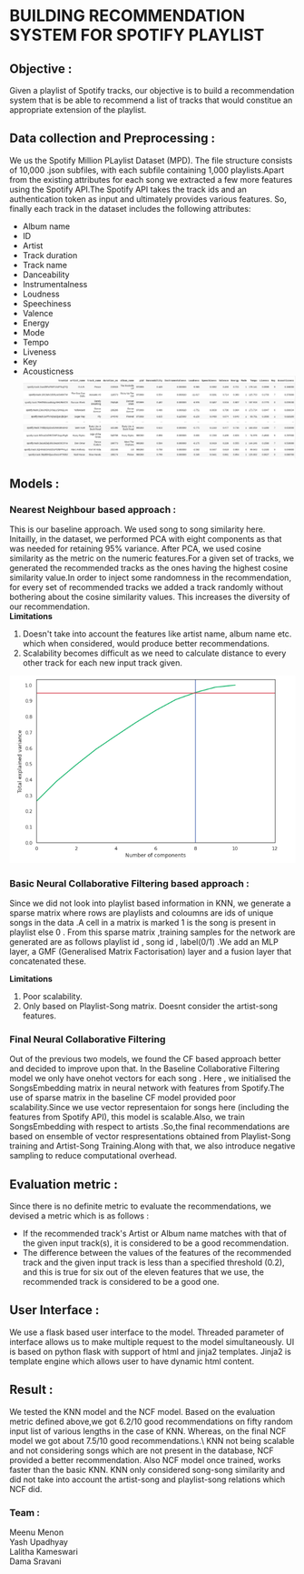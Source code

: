 # BUILDING RECOMMENDATION SYSTEM FOR SPOTIFY PLAYLIST

 ## Objective :
  Given a playlist of Spotify tracks, our objective is to build a recommendation system that is be able to recommend a list of tracks that would constitue an appropriate extension of the playlist.

 ## Data collection and Preprocessing : 
 We us the  Spotify Million PLaylist Dataset (MPD). The file structure consists of 10,000 .json subfiles, with each subfile containing 1,000 playlists.Apart from the existing attributes for each song we extracted a few more features using the Spotify API.The Spotify API takes the track ids and an authentication token as input and ultimately provides various features. So, finally each track in the dataset includes the following attributes:
 -  Album name
 -  ID
 -  Artist
 -  Track duration
 -  Track name
 -  Danceability
 -  Instrumentalness 
 -  Loudness
 -  Speechiness 
 -  Valence
 -  Energy
 -  Mode 
 -  Tempo
 -  Liveness 
 -  Key 
 -  Acousticness
 ![](images/data.png "Dataset")

 ## Models :
 
 ### Nearest Neighbour based approach  :
This is our baseline approach. We used song to song similarity here. Initailly, in the dataset, we performed PCA with eight components as that was needed for retaining 95% variance. After PCA, we used cosine similarity as the metric on the numeric features.For a given set of tracks, we generated the recommended tracks as the ones having the highest cosine similarity value.In order to inject some randomness in the recommendation, for every set of recommended tracks we added a track randomly without bothering about the cosine similarity values. This increases the diversity of our recommendation.\
**Limitations** 
1. Doesn't take into account the features like artist name, album name etc. which when considered, would produce better recommendations.
2. Scalability becomes difficult as we need to calculate distance to every other track for each new input track given.

![](images/pca.png "PCA ")




 ### Basic Neural Collaborative Filtering based approach :
 Since we did not look into playlist based information in KNN, we generate a sparse matrix  where rows are playlists and coloumns are ids of unique songs in the data .A cell in a matrix is marked 1 is the song is present in playlist else 0 . From this sparse matrix ,training samples for the network are generated are as follows playlist id , song id , label(0/1) .We add an MLP layer, a GMF (Generalised Matrix Factorisation) layer and a fusion layer that concatenated  these.
 

**Limitations** 
1. Poor scalability.
2. Only based on Playlist-Song matrix. Doesnt consider the artist-song features. 

### Final Neural Collaborative Filtering
Out of the previous two models, we found the CF based approach better and decided to improve upon that. In the Baseline Collaborative Filtering model we only have onehot vectors for each song . Here , we initialised the SongsEmbedding matrix in neural network with features from Spotify.The use of sparse matrix in the baseline CF model provided poor scalability.Since we use vector representaion for songs here (including the features from Spotify API), this model is scalable.Also, we train SongsEmbedding with respect to artists .So,the final recommendations are based on  ensemble of vector respresentations obtained from Playlist-Song training and Artist-Song Training.Along with that, we also introduce negative sampling to reduce computational overhead.

 ## Evaluation metric : 
 Since there is no definite metric to evaluate the recommendations, we devised a metric which is as follows :
 - If the recommended track's Artist or Album name matches with that of the given input track(s), it is considered to be a good recommendation.
 - The difference between the values of the features of the recommended track and the given input track is less than a specified threshold (0.2), and this is true for six out of the eleven features that we use, the recommended track is considered to be a good one.
 
## User Interface : 
We use a flask based user interface to the model. Threaded parameter of interface allows us to make multiple request to the model simultaneously. UI is based on python flask with support of html and jinja2 templates. Jinja2 is template engine which allows user to have dynamic html content.

## Result :
We tested the  KNN model and the NCF model. Based on the evaluation metric defined above,we got  6.2/10 good recommendations on fifty random input list of various lengths in the case of KNN. Whereas, on the final NCF model we got about 7.5/10 good recommendations.\\
KNN not being scalable and not considering songs which are not present in the database, NCF provided a better recommendation. Also NCF model once trained, works faster than the basic KNN. KNN only considered song-song similarity and did not take into account the artist-song and playlist-song relations which NCF did.

### Team :
Meenu Menon\
Yash Upadhyay\
Lalitha Kameswari\
Dama Sravani




